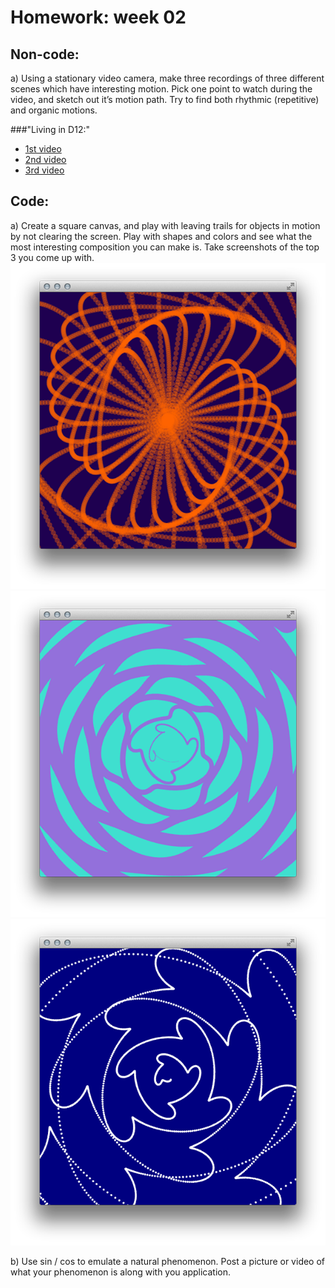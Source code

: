 # Homework: week 02
## Non-code:
a) Using a stationary video camera, make three recordings of three different scenes which have interesting motion. Pick one point to watch during the video, and sketch out it’s motion path. Try to find both rhythmic (repetitive) and organic motions.

###"Living in D12:"
* [1st video](https://vimeo.com/105807857)
* [2nd video](https://vimeo.com/105807858)
* [3rd video](https://vimeo.com/105807859)

## Code:
a) Create a square canvas, and play with leaving trails for objects in motion by not clearing the screen. Play with shapes and colors and see what the most interesting composition you can make is. Take screenshots of the top 3 you come up with.
![hw_01](_images/02_hw_01_sinCos_01.png)
![hw_02_b](_images/02_hw_01_sinCos_02b.png)
![hw_02_c](_images/02_hw_01_sinCos_02c.png)

b) Use sin / cos to emulate a natural phenomenon. Post a picture or video of what your phenomenon is along with you application.